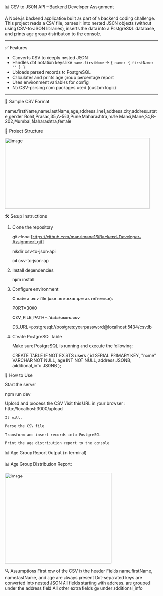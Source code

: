 📊 CSV to JSON API – Backend Developer Assignment

A Node.js backend application built as part of a backend coding challenge.  
This project reads a CSV file, parses it into nested JSON objects (without using CSV-to-JSON libraries), inserts the data into a PostgreSQL database, and prints age group distribution to the console.

---

✅ Features

- Converts CSV to deeply nested JSON
- Handles dot notation keys like `name.firstName` → `{ name: { firstName: "" } }`
- Uploads parsed records to PostgreSQL
- Calculates and prints age group percentage report
- Uses environment variables for config
- No CSV-parsing npm packages used (custom logic)

---
🧪 Sample CSV Format

name.firstName,name.lastName,age,address.line1,address.city,address.state,gender
Rohit,Prasad,35,A-563,Pune,Maharashtra,male
Mansi,Mane,24,B-202,Mumbai,Maharashtra,female

📁 Project Structure

<img width="477" height="233" alt="image" src="https://github.com/user-attachments/assets/2ae9ea79-879d-4b95-a8f0-28ef153b4e35" />


🛠️ Setup Instructions

1. Clone the repository

   git clone [https://github.com/mansimane16/Backend-Developer-Assignment.git]

   mkdir csv-to-json-api

   cd csv-to-json-api

2. Install dependencies

   npm install

3. Configure environment

   Create a .env file (use .env.example as reference):

   PORT=3000

   CSV_FILE_PATH=./data/users.csv

   DB_URL=postgresql://postgres:yourpassword@localhost:5434/csvdb

4. Create PostgreSQL table
   
   Make sure PostgreSQL is running and execute the following:

   CREATE TABLE IF NOT EXISTS users (
     id SERIAL PRIMARY KEY,
     "name" VARCHAR NOT NULL,
     age INT NOT NULL,
     address JSONB,
     additional_info JSONB
 );

🚀 How to Use

   Start the server

   npm run dev 

   Upload and process the CSV
   Visit this URL in your browser :
   http://localhost:3000/upload

    It will:
    
    Parse the CSV file
    
    Transform and insert records into PostgreSQL
    
    Print the age distribution report to the console

📊 Age Group Report Output (in terminal)

📊 Age Group Distribution Report:

<img width="350" height="298" alt="image" src="https://github.com/user-attachments/assets/0e72332c-6b0e-49e1-8f64-9d81759a3367" />



🔍 Assumptions
    First row of the CSV is the header
    Fields name.firstName, name.lastName, and age are always present
    Dot-separated keys are converted into nested JSON
    All fields starting with address. are grouped under the address field
    All other extra fields go under additional_info
